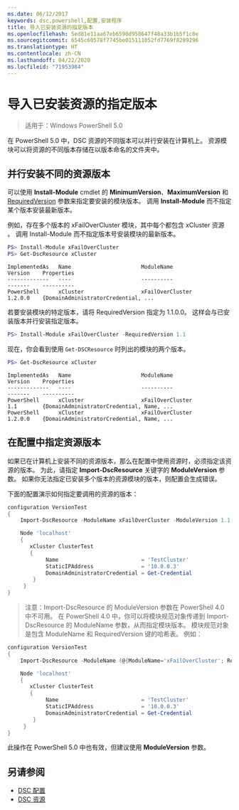 ```yaml
---
ms.date: 06/12/2017
keywords: dsc,powershell,配置,安装程序
title: 导入已安装资源的指定版本
ms.openlocfilehash: 5ed81e11aa67eb6590d958647f48a33b1b5f1c0e
ms.sourcegitcommit: 6545c60578f7745be015111052fd7769f8289296
ms.translationtype: HT
ms.contentlocale: zh-CN
ms.lasthandoff: 04/22/2020
ms.locfileid: "71953984"
---
```

# <a name="import-a-specific-version-of-an-installed-resource"></a>导入已安装资源的指定版本

> 适用于：Windows PowerShell 5.0

在 PowerShell 5.0 中，DSC 资源的不同版本可以并行安装在计算机上。 资源模块可以将资源的不同版本存储在以版本命名的文件夹中。

## <a name="installing-separate-resource-versions-side-by-side"></a>并行安装不同的资源版本

可以使用 **Install-Module** cmdlet 的 **MinimumVersion**、**MaximumVersion** 和 [RequiredVersion](/powershell/module/PowershellGet/Install-Module) 参数来指定要安装的模块版本。 调用 **Install-Module** 而不指定某个版本安装最新版本。

例如，存在多个版本的 xFailOverCluster 模块，其中每个都包含 xCluster 资源   。 调用 Install-Module  而不指定版本号安装模块的最新版本。

```powershell
PS> Install-Module xFailOverCluster
PS> Get-DscResource xCluster
```

```output
ImplementedAs   Name                      ModuleName                     Version    Properties
-------------   ----                      ----------                     -------    ----------
PowerShell      xCluster                  xFailOverCluster               1.2.0.0    {DomainAdministratorCredential, ...
```

若要安装模块的特定版本，请将 RequiredVersion  指定为 1.1.0.0。 这样会与已安装版本并行安装指定版本。

```powershell
PS> Install-Module xFailOverCluster -RequiredVersion 1.1
```

现在，你会看到使用 `Get-DSCResource` 时列出的模块的两个版本。

```powershell
PS> Get-DscResource xCluster
```

```output
ImplementedAs   Name                      ModuleName                     Version    Properties
-------------   ----                      ----------                     -------    ----------
PowerShell      xCluster                  xFailOverCluster               1.1        {DomainAdministratorCredential, Name, ...
PowerShell      xCluster                  xFailOverCluster               1.2.0.0    {DomainAdministratorCredential, Name, ...
```

## <a name="specifying-a-resource-version-in-a-configuration"></a>在配置中指定资源版本

如果已在计算机上安装不同的资源版本，那么在配置中使用资源时，必须指定该资源的版本。 为此，请指定 **Import-DscResource** 关键字的 **ModuleVersion** 参数。 如果你无法指定已安装多个版本的资源模块的版本，则配置会生成错误。

下面的配置演示如何指定要调用的资源的版本：

```powershell
configuration VersionTest
{
    Import-DscResource -ModuleName xFailOverCluster -ModuleVersion 1.1

    Node 'localhost'
    {
       xCluster ClusterTest
       {
            Name                          = 'TestCluster'
            StaticIPAddress               = '10.0.0.3'
            DomainAdministratorCredential = Get-Credential
        }
     }
}
```

>注意：Import-DscResource 的 ModuleVersion 参数在 PowerShell 4.0 中不可用。 在 PowerShell 4.0 中，你可以将模块规范对象传递到 Import-DscResource 的 ModuleName 参数，从而指定模块版本。 模块规范对象是包含 ModuleName 和 RequiredVersion 键的哈希表。 例如：

```powershell
configuration VersionTest
{
    Import-DscResource -ModuleName (@{ModuleName='xFailOverCluster'; RequiredVersion='1.1'} )

    Node 'localhost'
    {
       xCluster ClusterTest
       {
            Name                          = 'TestCluster'
            StaticIPAddress               = '10.0.0.3'
            DomainAdministratorCredential = Get-Credential
        }
     }
}
```

此操作在 PowerShell 5.0 中也有效，但建议使用 **ModuleVersion** 参数。

## <a name="see-also"></a>另请参阅

- [DSC 配置](configurations.md)
- [DSC 资源](../resources/resources.md)
